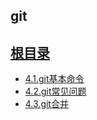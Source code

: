 ## git 

## [根目录](../../README.md)

- [4.1.git基本命令](4.1.md)
- [4.2.git常见问题](4.2.md)
- [4.3.git合并](4.3.md)